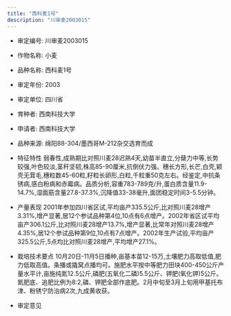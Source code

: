 ```yaml
---
title: "西科麦1号"
description: "川审麦2003015"
---
```

* 审定编号:  川审麦2003015

*  作物名称:  小麦

*  品种名称:  西科麦1号

*  审定年份:  2003

*  审定单位:  四川省

* 育种者:  西南科技大学

*  申请者:  西南科技大学

*  品种来源:  绵阳88-304/墨西哥M-212杂交选育而成

*  特征特性
弱春性,成熟期比对照川麦28迟熟4天,幼苗半直立,分蘖力中等,长势较强,叶色较淡,茎秆坚韧,株高85-90厘米,抗倒伏力强。穗长方形,长芒,白壳,颖壳无茸毛,穗粒数45-60粒,籽粒长卵形,白粒,千粒重50克左右。经鉴定,中抗条锈病,感白粉病和赤霉病。品质分析,容重783-789克/升,蛋白质含量11.9-14.7%,湿面筋含量27.8-37.3%,沉降值33-38毫升,面团稳定时间3-5.5分钟。

*  产量表现
2001年参加四川省区试,平均亩产335.5公斤,比对照川麦28增产3.31%,增产显著,居12个参试品种第4位,10点有6点增产。2002年省区试平均亩产306.1公斤,比对照川麦28增产13.7%,增产显著,比常年对照川麦28增产4.35%,居12个参试品种第9位,10点有7点增产。2002年生产试验,平均亩产325.5公斤,5点均比对照川麦28增产,平均增产27.1%。

*  栽培技术要点
10月20日-11月5日播种,亩基本苗12-15万,土壤肥力高取低值,肥力低取高值。条播或撬窝点播均可。施肥水平按中等肥力田块400-450公斤产量水平计,亩施纯氮12.5公斤,磷肥(五氧化二磷)5.5公斤、钾肥(氧化钾)5公斤。氮肥底、追肥比例为8:2,磷、钾肥全部作底肥。2月中旬至3月上旬用甲基托布津、粉锈宁防治病2次,九成黄收获。

*  审定意见


